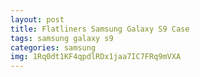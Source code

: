 ```yaml
---
layout: post
title: Flatliners Samsung Galaxy S9 Case
tags: samsung galaxy s9
categories: samsung
img: 1Rq0dt1KF4qpdlRDx1jaa7IC7FRq9mVXA
---
```

